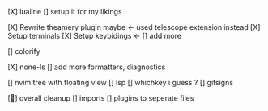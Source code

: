 [X] lualine
    [] setup it for my likings

[X] Rewrite theamery plugin maybe  <- used telescope extension instead
[X] Setup terminals
[X] Setup keybidings <-
    [] add more

[] colorify

[X] none-ls
    [] add more formatters, diagnostics 

[] nvim tree with floating view
[] lsp
[] whichkey i guess ?
[] gitsigns

[󰍳] overall cleanup
    [] imports
    [] plugins to seperate files
